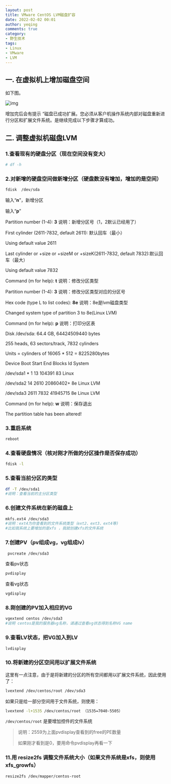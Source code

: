 ```yaml
---
layout: post
title: VMware CentOS LVM磁盘扩容
date: 2022-02-02 00:01
author: yeqing
comments: true
category:
- 野生技术
tags:
- Linux
- VMware
- LVM
---
```


## 一. 在虚拟机上增加磁盘空间

如下图。

![img](../assets/images/Center.png)


增加完后会有提示 “磁盘已成功扩展。您必须从客户机操作系统内部对磁盘重新进行分区和扩展文件系统。是继续完成以下步骤才算成功。

## 二. 调整虚拟机磁盘LVM 

### 1.查看现有的硬盘分区（现在空间没有变大）

```bash
# df -h
```

### 2.对新增的硬盘空间做新增分区（硬盘数没有增加，增加的是空间）

```bash
fdisk  /dev/sda
```

输入“**n**”，新增分区

输入“**p**”

Partition number (1-4): **3** 说明：新增分区号（1，2默认已经用了）

First cylinder (2611-7832, default 2611): 默认回车（最小）

Using default value 2611

Last cylinder or +size or +sizeM or +sizeK(2611-7832, default 7832):默认回车（最大）

Using default value 7832

 

Command (m for help): **t** 说明：修改分区类型

Partition number (1-4): **3** 说明：修改分区类型对应的分区号

Hex code (type L to list codes): **8e** 说明：8e是lvm磁盘类型

Changed system type of partition 3 to 8e(Linux LVM)

Command (m for help): **p** 说明：打印分区表

 

Disk /dev/sda: 64.4 GB, 64424509440 bytes

255 heads, 63 sectors/track, 7832 cylinders

Units = cylinders of 16065 * 512 = 8225280bytes

 

  Device Boot    Start    End    Blocks Id  System

/dev/sda1  *      1     13    104391 83  Linux

/dev/sda2        14    2610   20860402+ 8e  Linux LVM

/dev/sda3       2611    7832   41945715 8e  Linux LVM

 

Command (m for help): **w** 说明：保存退出

The partition table has been altered!

### 3.重启系统

```bash
reboot
```

### 4.查看硬盘情况（核对刚才所做的分区操作是否保存成功）

```bash
fdisk -l
```

### 5.查看当前分区的类型

```bash
df -T /dev/sda1
#说明：查看当前的主分区类型
```

### 6.创建文件系统在新的磁盘上

```bash
mkfs.ext4 /dev/sda3
#说明：ext4为你查看到的文件系统类型（ext2、ext3、ext4等)
#比如我系统上要增加的是xfs ，我就创建xfs的文件系统
```

### 7.创建PV（pv组成vg，vg组成lv）

```bash
 pvcreate /dev/sda3
```

查看pv状态

```bash
pvdisplay
```

查看vg状态

```bash
vgdisplay
```

### 8.刚创建的PV加入相应的VG

```bash
vgextend centos /dev/sda3
#说明 centos是我的服务器vg名称，请通过查看vg状态得到名称VG name
```

### 9.查看LV状态，把VG加入到LV

```bash
lvdisplay
```

### 10.将新建的分区空间用以扩展文件系统

这里有一点注意，由于是将新建的分区的所有空间都用以扩展文件系统，因此使用了：

```bash
lvextend /dev/centos/root /dev/sda3
```

如果只是给一部分空间用于文件系统，则使用：

```bash
lvextend -l+1535 /dev/centos/root （1535=7040-5505）
```

`/dev/centos/root` 是要增加控件的文件系统

> 说明：2559为上面pvdisplay查看到的free的PE数量
>
> 如果刚才看到是0，要用命令pvdisplay再看一下

### 11.用 resize2fs 调整文件系统大小（如果文件系统是xfs，则使用xfs_growfs）

```bash
resize2fs /dev/mapper/centos-root
```

